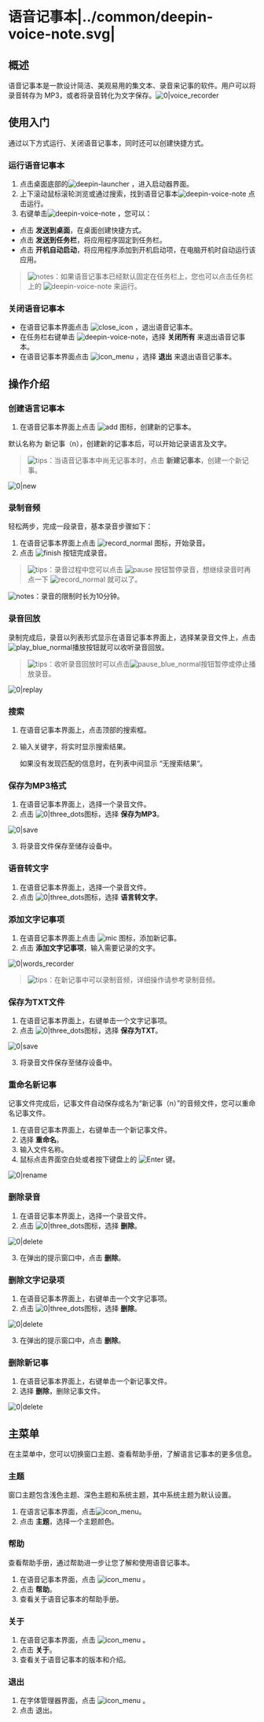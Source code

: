 # 语音记事本|../common/deepin-voice-note.svg|

## 概述

语音记事本是一款设计简洁、美观易用的集文本、录音来记事的软件。用户可以将录音转存为 MP3，或者将录音转化为文字保存。![0|voice_recorder](jpg/note2.jpg)





## 使用入门

通过以下方式运行、关闭语音记事本，同时还可以创建快捷方式。

### 运行语音记事本

1. 点击桌面底部的![deepin-launcher](icon/deepin-launcher.svg) ，进入启动器界面。
2. 上下滚动鼠标滚轮浏览或通过搜索，找到语音记事本![deepin-voice-note](icon/deepin-voice-note.svg) 点击运行。
3. 右键单击![deepin-voice-note](icon/deepin-voice-note.svg) ，您可以：

- 点击 **发送到桌面**，在桌面创建快捷方式。
- 点击 **发送到任务栏**，将应用程序固定到任务栏。
- 点击 **开机自动启动**，将应用程序添加到开机启动项，在电脑开机时自动运行该应用。

> ![notes](icon/notes.svg)：如果语音记事本已经默认固定在任务栏上，您也可以点击任务栏上的 ![deepin-voice-note](icon/deepin-voice-note.svg) 来运行。

### 关闭语音记事本

- 在语音记事本界面点击  ![close_icon](icon/close_icon.svg) ，退出语音记事本。
- 在任务栏右键单击 ![deepin-voice-note](icon/deepin-voice-note.svg)，选择 **关闭所有** 来退出语音记事本。
- 在语音记事本界面点击 ![icon_menu](icon/icon_menu.svg) ，选择 **退出** 来退出语音记事本。



## 操作介绍

### 创建语言记事本

1. 在语音记事本界面上点击 ![add](icon/circlebutton_add2.svg) 图标，创建新的记事本。


  默认名称为 新记事（n），创建新的记事本后，可以开始记录语言及文字。

> ![tips](icon/tips.svg)：当语音记事本中尚无记事本时，点击 **新建记事本**，创建一个新记事。

![0|new](jpg/note.jpg)


### 录制音频

轻松两步，完成一段录音，基本录音步骤如下：

1. 在语音记事本界面上点击 ![record_normal](icon/record_normal.svg) 图标，开始录音。
2. 点击 ![finish](icon/finish_normal.svg) 按钮完成录音。

> ![tips](icon/tips.svg)：录音过程中您可以点击 ![pause](icon/pause_red_normal.svg) 按钮暂停录音，想继续录音时再点一下 ![record_normal](icon/record_normal.svg) 就可以了。

![notes](icon/notes.svg)：录音的限制时长为10分钟。

### 录音回放

录制完成后，录音以列表形式显示在语音记事本界面上，选择某录音文件上，点击![play_blue_normal](icon/play_blue_normal.svg)播放按钮就可以收听录音回放。

> ![tips](icon/tips.svg)：收听录音回放时可以点击![pause_blue_normal](icon/pause_blue_normal.svg)按钮暂停或停止播放录音。

![0|replay](jpg/note2.jpg)



### 搜索

1. 在语音记事本界面上，点击顶部的搜索框。

2. 输入关键字，将实时显示搜索结果。

   如果没有发现匹配的信息时，在列表中间显示 “无搜索结果“。

### 保存为MP3格式

1. 在语音记事本界面上，选择一个录音文件。
2. 点击 ![0|three_dots](icon/more_normal.svg)图标，选择 **保存为MP3**。

![0|save](jpg/toMP3.jpg)

3. 将录音文件保存至储存设备中。


### 语音转文字

1. 在语音记事本界面上，选择一个录音文件。
2. 点击 ![0|three_dots](icon/more_normal.svg)图标，选择 **语言转文字**。



### 添加文字记事项

1. 在语音记事本界面上点击 ![mic](icon/circlebutton_add2.svg) 图标，添加新记事。
2. 点击 **添加文字记事项**，输入需要记录的文字。

![0|words_recorder](jpg/note1.jpg)

> ![tips](icon/tips.svg)：在新记事中可以录制音频，详细操作请参考录制音频。

### 保存为TXT文件

1. 在语音记事本界面上，右键单击一个文字记事项。
2. 点击 ![0|three_dots](icon/more_normal.svg)图标，选择 **保存为TXT**。

![0|save](jpg/toTXT.jpg)

3. 将录音文件保存至储存设备中。


### 重命名新记事

记事文件完成后，记事文件自动保存成名为“新记事（n）”的音频文件，您可以重命名记事文件。

1. 在语音记事本界面上，右键单击一个新记事文件。
2. 选择 **重命名**。
3. 输入文件名称。
4. 鼠标点击界面空白处或者按下键盘上的 ![Enter](icon/Enter.svg) 键。

![0|rename](jpg/rename.jpg)


### 删除录音

1. 在语音记事本界面上，选择一个录音文件。
2. 点击 ![0|three_dots](icon/more_normal.svg)图标，选择 **删除**。

![0|delete](jpg/delete-recorder.jpg)

3. 在弹出的提示窗口中，点击 **删除**。


### 删除文字记录项

1. 在语音记事本界面上，右键单击一个文字记事项。
2. 点击 ![0|three_dots](icon/more_normal.svg)图标，选择 **删除**。

![0|delete](jpg/delete-item.png)

3. 在弹出的提示窗口中，点击 **删除**。


### 删除新记事

1. 在语音记事本界面上，右键单击一个新记事文件。
2. 选择 **删除**，删除记事文件。

![0|delete](jpg/delete-note.jpg)


## 主菜单

在主菜单中，您可以切换窗口主题、查看帮助手册，了解语言记事本的更多信息。

### 主题

窗口主题包含浅色主题、深色主题和系统主题，其中系统主题为默认设置。

1. 在语言记事本界面，点击![icon_menu](icon/icon_menu.svg)。
2. 点击 **主题**，选择一个主题颜色。

### 帮助

查看帮助手册，通过帮助进一步让您了解和使用语音记事本。

1. 在语音记事本界面，点击  ![icon_menu](icon/icon_menu.svg) 。
2. 点击 **帮助**。
3. 查看关于语音记事本的帮助手册。

### 关于

1. 在语音记事本界面，点击  ![icon_menu](icon/icon_menu.svg) 。
2. 点击 **关于**。
3. 查看关于语音记事本的版本和介绍。

### 退出

1. 在字体管理器界面，点击  ![icon_menu](icon/icon_menu.svg)  。
2. 点击 退出。


